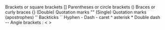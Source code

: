 Brackets or square brackets []
Parentheses or circle brackets ()
Braces or curly braces {}
(Double) Quotation marks ""
(Single) Quotation marks (apostrophes) ''
Backticks ``
Hyphen -
Dash -
caret ^
asterisk *
Double dash --
Angle brackets : < >
